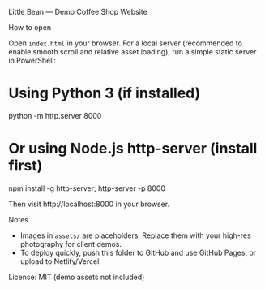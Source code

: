 Little Bean — Demo Coffee Shop Website

How to open

Open `index.html` in your browser. For a local server (recommended to enable smooth scroll and relative asset loading), run a simple static server in PowerShell:

# Using Python 3 (if installed)
python -m http.server 8000

# Or using Node.js http-server (install first)
npm install -g http-server; http-server -p 8000

Then visit http://localhost:8000 in your browser.

Notes

- Images in `assets/` are placeholders. Replace them with your high-res photography for client demos.
- To deploy quickly, push this folder to GitHub and use GitHub Pages, or upload to Netlify/Vercel.

License: MIT (demo assets not included)